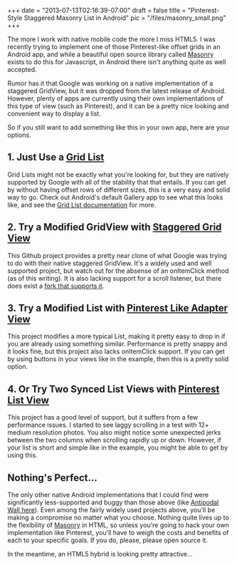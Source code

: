 
+++
date = "2013-07-13T02:16:39-07:00"
draft = false
title = "Pinterest-Style Staggered Masonry List in Android"
pic = "/files/masonry_small.png"
+++

<p>The more I work with native mobile code the more I miss HTML5.  I was recently trying to implement one of those Pinterest-like offset grids in an Android app, and while a beautiful open source library called <a href="http://masonry.desandro.com/">Masonry</a> exists to do this for Javascript, in Android there isn't anything quite as well accepted.</p>

<p>Rumor has it that Google was working on a native implementation of a staggered GridView, but it was dropped from the latest release of Android.  However, plenty of apps are currently using their own implementations of this type of view (such as Pinterest), and it can be a pretty nice looking and convenient way to display a list.</p>

<p>So if you still want to add something like this in your own app, here are your options.</p>

<h2 id="1justuseagridlisthttpdeveloperandroidcomdesignbuildingblocksgridlistshtml">1. Just Use a <a href="http://developer.android.com/design/building-blocks/grid-lists.html">Grid List</a></h2>

<p>Grid Lists might not be exactly what you're looking for, but they are natively supported by Google with all of the stability that that entails.  If you can get by without having offset rows of different sizes, this is a very easy and solid way to go.  Check out Android's default Gallery app to see what this looks like, and see the <a href="http://developer.android.com/design/building-blocks/grid-lists.html">Grid List documentation</a> for more.</p>

<h2 id="2tryamodifiedgridviewwithstaggeredgridviewhttpsgithubcommaurycywstaggeredgridview">2. Try a Modified GridView with <a href="https://github.com/maurycyw/StaggeredGridView">Staggered Grid View</a></h2>

<p>This Github project provides a pretty near clone of what Google was trying to do with their native staggered GridView.  It's a widely used and well supported project, but watch out for the absense of an onItemClick method (as of this writing).  It is also lacking support for a scroll listener, but there does exist a <a href="https://github.com/GoMino/StaggeredGridView">fork that supports it</a>.</p>

<h2 id="3tryamodifiedlistwithpinterestlikeadapterviewhttpsgithubcomhuewupinterestlikeadapterview">3. Try a Modified List with <a href="https://github.com/huewu/PinterestLikeAdapterView">Pinterest Like Adapter View</a></h2>

<p>This project modifies a more typical List, making it pretty easy to drop in if you are already using something similar.  Performance is pretty snappy and it looks fine, but this project also lacks onItemClick support.  If you can get by using buttons in your views like in the example, then this is a pretty solid option.</p>

<h2 id="4ortrytwosyncedlistviewswithpinterestlistviewhttpsgithubcomvladexologijapinterestlistview">4. Or Try Two Synced List Views with <a href="https://github.com/vladexologija/PinterestListView">Pinterest List View</a></h2>

<p>This project has a good level of support, but it suffers from a few performance issues.  I started to see laggy scrolling in a test with 12+ medium resolution photos.  You also might notice some unexpected jerks between the two columns when scrolling rapidly up or down.  However, if your list is short and simple like in the example, you might be able to get by using this.</p>

<h2 id="nothingsperfect">Nothing's Perfect...</h2>

<p>The only other native Android implementations that I could find were significantly less-supported and buggy than those above (like <a href="https://github.com/expilu/AntipodalWall">Antipodal Wall here</a>).  Even among the fairly widely used projects above, you'll be making a compromise no matter what you choose.  Nothing quite lives up to the flexibility of <a href="http://masonry.desandro.com/">Masonry</a> in HTML, so unless you're going to hack your own implementation like Pinterest, you'll have to weigh the costs and benefits of each to your specific goals.  If you do, please, please open source it.</p>

<p>In the meantime, an HTML5 hybrid is looking pretty attractive...</p>
